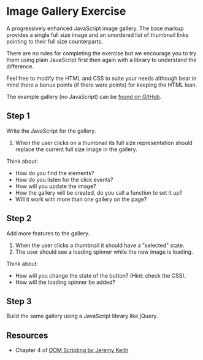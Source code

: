 Image Gallery Exercise
======================

A progressively enhanced JavaScript image gallery. The base markup provides
a single full size image and an unordered list of thumbnail links pointing to
their full size counterparts.

There are no rules for completing the exercise but we encourage you to try
them using plain JavaScript first then again with a library to understand
the difference.

Feel free to modify the HTML and CSS to suite your needs although bear in mind
there a bonus points (if there were points) for keeping the HTML lean.

The example gallery (no JavaScript) can be [found on GitHub](http://aron.github.com/javascript-exercises/gallery/).

Step 1
------

Write the JavaScript for the gallery.

 1. When the user clicks on a thumbnail its full size representation should
replace the current full size image in the gallery.

Think about:

 - How do you find the elements?
 - How do you listen for the click events?
 - How will you update the image?
 - How the gallery will be created, do you call a function to set it up?
 - Will it work with more than one gallery on the page?

Step 2
------

Add more features to the gallery.

 1. When the user clicks a thumbnail it should have a "selected" state.
 2. The user should see a loading spinner while the new image is loading.

Think about:

 - How will you change the state of the button? (Hint: check the CSS).
 - How will the loading spinner be added?

Step 3
------

Build the same gallery using a JavaScript library like jQuery.

Resources
---------

 - Chapter 4 of [DOM Scripting by Jeremy Keith](http://domscripting.com/book/contents/)
